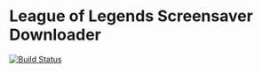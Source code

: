 # League of Legends Screensaver Downloader

[![Build Status](https://ci.gnyra.com/job/nicoco007/job/LoL-Screensaver-Downloader/job/master/badge/icon)](https://ci.gnyra.com/blue/organizations/jenkins/nicoco007%2FLoL-Screensaver-Downloader)
